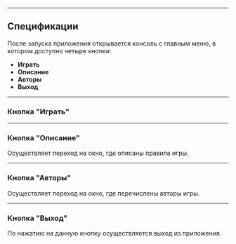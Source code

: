 ___
## Спецификации

После запуска приложения открывается консоль с главным меню, в котором доступно четыре кнопки: 

+ **Играть**
+ **Описание**
+ **Авторы**
+ **Выход**

___
### Кнопка "Играть"


___
### Кнопка "Описание"
Осуществляет переход на окно, где описаны правила игры.

___
### Кнопка "Авторы"
Осуществляет переход на окно, где перечислены авторы игры.

___
### Кнопка "Выход"
По нажатию на данную кнопку осуществляется выход из приложения.
